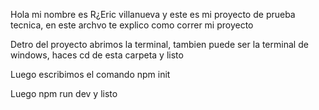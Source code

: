 Hola mi nombre es R¿Eric villanueva y este es mi proyecto de prueba tecnica, en este archvo te explico como correr mi proyecto

Detro del proyecto abrimos la terminal, tambien puede ser la terminal de windows, haces cd de esta carpeta y listo

Luego escribimos el comando npm init
 
Luego npm run dev y listo
